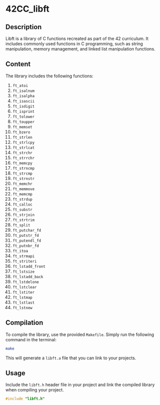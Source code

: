 # 42CC_libft

## Description
Libft is a library of C functions recreated as part of the 42 curriculum. It includes commonly used functions in C programming, such as string manipulation, memory management, and linked list manipulation functions.

## Content
The library includes the following functions:

1. `ft_atoi`
2. `ft_isalnum`
3. `ft_isalpha`
4. `ft_isascii`
5. `ft_isdigit`
6. `ft_isprint`
7. `ft_tolower`
8. `ft_toupper`
9. `ft_memset`
10. `ft_bzero`
11. `ft_strlen`
12. `ft_strlcpy`
13. `ft_strlcat`
14. `ft_strchr`
15. `ft_strrchr`
16. `ft_memcpy`
17. `ft_strncmp`
18. `ft_strcmp`
19. `ft_strnstr`
20. `ft_memchr`
21. `ft_memmove`
22. `ft_memcmp`
23. `ft_strdup`
24. `ft_calloc`
25. `ft_substr`
26. `ft_strjoin`
27. `ft_strtrim`
28. `ft_split`
29. `ft_putchar_fd`
30. `ft_putstr_fd`
31. `ft_putendl_fd`
32. `ft_putnbr_fd`
33. `ft_itoa`
34. `ft_strmapi`
35. `ft_striteri`
36. `ft_lstadd_front`
37. `ft_lstsize`
38. `ft_lstadd_back`
39. `ft_lstdelone`
40. `ft_lstclear`
41. `ft_lstiter`
42. `ft_lstmap`
43. `ft_lstlast`
44. `ft_lstnew`

## Compilation
To compile the library, use the provided `Makefile`. Simply run the following command in the terminal:

```sh
make
```

This will generate a `libft.a` file that you can link to your projects.

## Usage
Include the `libft.h` header file in your project and link the compiled library when compiling your project.

```c
#include "libft.h"
```